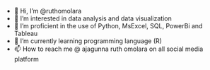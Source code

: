 - 👋 Hi, I’m @ruthomolara
- 👀 I’m interested in data analysis and data visualization
- 🌱 I’m proficient in the use of Python, MsExcel, SQL, PowerBi and Tableau
- 💞️ I’m currently learning programming language (R)
- 📫 How to reach me @ ajagunna ruth omolara on all social media platform 

<!---
ruthomolara/ruthomolara is a ✨ special ✨ repository because its `README.md` (this file) appears on your GitHub profile.
You can click the Preview link to take a look at your changes.
--->
